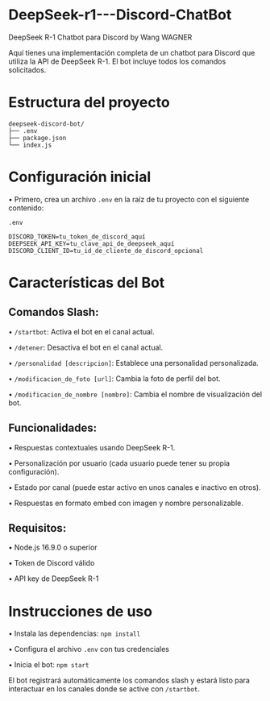 # DeepSeek-r1---Discord-ChatBot
DeepSeek R-1 Chatbot para Discord by Wang WAGNER

Aquí tienes una implementación completa de un chatbot para Discord que utiliza la API de DeepSeek R-1. El bot incluye todos los comandos solicitados.

# Estructura del proyecto
```
deepseek-discord-bot/
├── .env
├── package.json
└── index.js
```

# Configuración inicial
• Primero, crea un archivo ```.env``` en la raíz de tu proyecto con el siguiente contenido:

```.env```
```
DISCORD_TOKEN=tu_token_de_discord_aquí
DEEPSEEK_API_KEY=tu_clave_api_de_deepseek_aquí
DISCORD_CLIENT_ID=tu_id_de_cliente_de_discord_opcional
```

# Características del Bot
## Comandos Slash:
• ```/startbot```: Activa el bot en el canal actual.

• ```/detener```: Desactiva el bot en el canal actual.

• ```/personalidad [descripcion]```: Establece una personalidad personalizada.

• ```/modificacion_de_foto [url]```: Cambia la foto de perfil del bot.

• ```/modificacion_de_nombre [nombre]```: Cambia el nombre de visualización del bot.

## Funcionalidades:
• Respuestas contextuales usando DeepSeek R-1.

• Personalización por usuario (cada usuario puede tener su propia configuración).

• Estado por canal (puede estar activo en unos canales e inactivo en otros).

• Respuestas en formato embed con imagen y nombre personalizable.

## Requisitos:
• Node.js 16.9.0 o superior

• Token de Discord válido

• API key de DeepSeek R-1

# Instrucciones de uso
• Instala las dependencias:
```npm install```

• Configura el archivo ```.env``` con tus credenciales

• Inicia el bot:
```npm start```

El bot registrará automáticamente los comandos slash y estará listo para interactuar en los canales donde se active con ```/startbot```.
